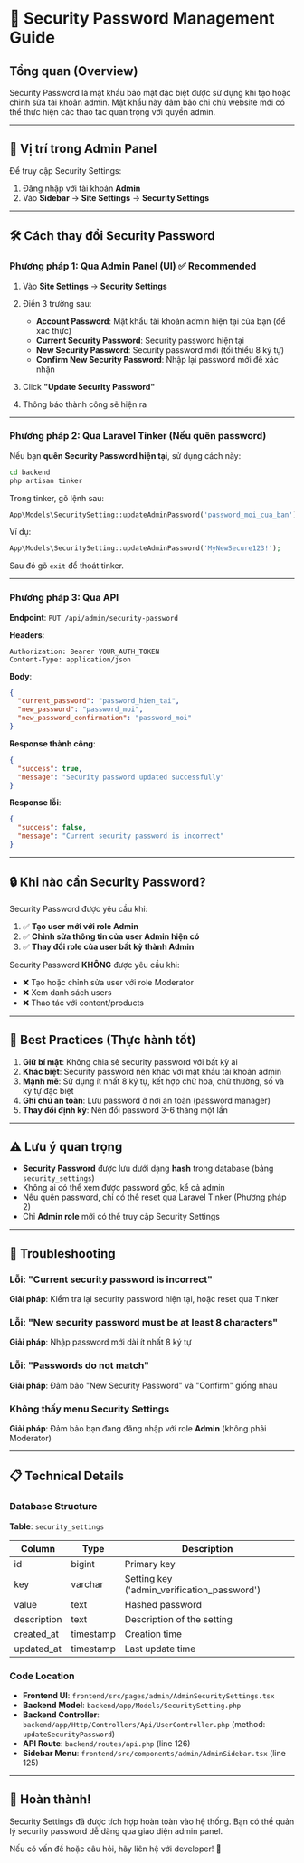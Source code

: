 # 🔐 Security Password Management Guide

## Tổng quan (Overview)

Security Password là mật khẩu bảo mật đặc biệt được sử dụng khi tạo hoặc chỉnh sửa tài khoản admin. Mật khẩu này đảm bảo chỉ chủ website mới có thể thực hiện các thao tác quan trọng với quyền admin.

---

## 📍 Vị trí trong Admin Panel

Để truy cập Security Settings:

1. Đăng nhập với tài khoản **Admin**
2. Vào **Sidebar** → **Site Settings** → **Security Settings**

---

## 🛠️ Cách thay đổi Security Password

### Phương pháp 1: Qua Admin Panel (UI) ✅ Recommended

1. Vào **Site Settings** → **Security Settings**
2. Điền 3 trường sau:
   - **Account Password**: Mật khẩu tài khoản admin hiện tại của bạn (để xác thực)
   - **Current Security Password**: Security password hiện tại
   - **New Security Password**: Security password mới (tối thiểu 8 ký tự)
   - **Confirm New Security Password**: Nhập lại password mới để xác nhận

3. Click **"Update Security Password"**
4. Thông báo thành công sẽ hiện ra

---

### Phương pháp 2: Qua Laravel Tinker (Nếu quên password)

Nếu bạn **quên Security Password hiện tại**, sử dụng cách này:

```bash
cd backend
php artisan tinker
```

Trong tinker, gõ lệnh sau:

```php
App\Models\SecuritySetting::updateAdminPassword('password_moi_cua_ban');
```

Ví dụ:
```php
App\Models\SecuritySetting::updateAdminPassword('MyNewSecure123!');
```

Sau đó gõ `exit` để thoát tinker.

---

### Phương pháp 3: Qua API

**Endpoint**: `PUT /api/admin/security-password`

**Headers**:
```
Authorization: Bearer YOUR_AUTH_TOKEN
Content-Type: application/json
```

**Body**:
```json
{
  "current_password": "password_hien_tai",
  "new_password": "password_moi",
  "new_password_confirmation": "password_moi"
}
```

**Response thành công**:
```json
{
  "success": true,
  "message": "Security password updated successfully"
}
```

**Response lỗi**:
```json
{
  "success": false,
  "message": "Current security password is incorrect"
}
```

---

## 🔒 Khi nào cần Security Password?

Security Password được yêu cầu khi:

1. ✅ **Tạo user mới với role Admin**
2. ✅ **Chỉnh sửa thông tin của user Admin hiện có**
3. ✅ **Thay đổi role của user bất kỳ thành Admin**

Security Password **KHÔNG** được yêu cầu khi:

- ❌ Tạo hoặc chỉnh sửa user với role Moderator
- ❌ Xem danh sách users
- ❌ Thao tác với content/products

---

## 🎯 Best Practices (Thực hành tốt)

1. **Giữ bí mật**: Không chia sẻ security password với bất kỳ ai
2. **Khác biệt**: Security password nên khác với mật khẩu tài khoản admin
3. **Mạnh mẽ**: Sử dụng ít nhất 8 ký tự, kết hợp chữ hoa, chữ thường, số và ký tự đặc biệt
4. **Ghi chú an toàn**: Lưu password ở nơi an toàn (password manager)
5. **Thay đổi định kỳ**: Nên đổi password 3-6 tháng một lần

---

## ⚠️ Lưu ý quan trọng

- **Security Password** được lưu dưới dạng **hash** trong database (bảng `security_settings`)
- Không ai có thể xem được password gốc, kể cả admin
- Nếu quên password, chỉ có thể reset qua Laravel Tinker (Phương pháp 2)
- Chỉ **Admin role** mới có thể truy cập Security Settings

---

## 🐛 Troubleshooting

### Lỗi: "Current security password is incorrect"
**Giải pháp**: Kiểm tra lại security password hiện tại, hoặc reset qua Tinker

### Lỗi: "New security password must be at least 8 characters"
**Giải pháp**: Nhập password mới dài ít nhất 8 ký tự

### Lỗi: "Passwords do not match"
**Giải pháp**: Đảm bảo "New Security Password" và "Confirm" giống nhau

### Không thấy menu Security Settings
**Giải pháp**: Đảm bảo bạn đang đăng nhập với role **Admin** (không phải Moderator)

---

## 📋 Technical Details

### Database Structure

**Table**: `security_settings`

| Column      | Type    | Description                           |
|-------------|---------|---------------------------------------|
| id          | bigint  | Primary key                           |
| key         | varchar | Setting key ('admin_verification_password') |
| value       | text    | Hashed password                       |
| description | text    | Description of the setting            |
| created_at  | timestamp | Creation time                       |
| updated_at  | timestamp | Last update time                    |

### Code Location

- **Frontend UI**: `frontend/src/pages/admin/AdminSecuritySettings.tsx`
- **Backend Model**: `backend/app/Models/SecuritySetting.php`
- **Backend Controller**: `backend/app/Http/Controllers/Api/UserController.php` (method: `updateSecurityPassword`)
- **API Route**: `backend/routes/api.php` (line 126)
- **Sidebar Menu**: `frontend/src/components/admin/AdminSidebar.tsx` (line 125)

---

## 🎉 Hoàn thành!

Security Settings đã được tích hợp hoàn toàn vào hệ thống. Bạn có thể quản lý security password dễ dàng qua giao diện admin panel.

Nếu có vấn đề hoặc câu hỏi, hãy liên hệ với developer! 🚀




